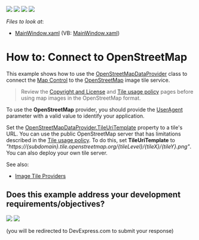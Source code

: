 <!-- default badges list -->
![](https://img.shields.io/endpoint?url=https://codecentral.devexpress.com/api/v1/VersionRange/128571083/22.2.2%2B)
[![](https://img.shields.io/badge/Open_in_DevExpress_Support_Center-FF7200?style=flat-square&logo=DevExpress&logoColor=white)](https://supportcenter.devexpress.com/ticket/details/E3617)
[![](https://img.shields.io/badge/📖_How_to_use_DevExpress_Examples-e9f6fc?style=flat-square)](https://docs.devexpress.com/GeneralInformation/403183)
[![](https://img.shields.io/badge/💬_Leave_Feedback-feecdd?style=flat-square)](#does-this-example-address-your-development-requirementsobjectives)
<!-- default badges end -->
<!-- default file list -->
*Files to look at*:

* [MainWindow.xaml](./CS/MainWindow.xaml) (VB: [MainWindow.xaml](./VB/MainWindow.xaml))
<!-- default file list end -->

# How to: Connect to OpenStreetMap


This example shows how to use the [OpenStreetMapDataProvider](https://docs.devexpress.com/WPF/DevExpress.Xpf.Map.OpenStreetMapDataProvider) class to connect the [Map Control](https://docs.devexpress.com/WPF/115085/controls-and-libraries/map-control) to the [OpenStreetMap](https://www.openstreetmap.org) image tile service.

> Review the [Copyright and License](https://www.openstreetmap.org/copyright) and [Tile usage policy](https://operations.osmfoundation.org/policies/tiles/) pages before using map images in the OpenStreetMap format.

To use the **OpenStreetMap** provider, you should provide the [UserAgent](https://docs.devexpress.com/WPF/DevExpress.Xpf.Map.MapWebRequestEventArgs.UserAgent) parameter with a valid value to identify your application.

Set the [OpenStreetMapDataProvider.TileUriTemplate](https://docs.devexpress.com/WPF/DevExpress.Xpf.Map.OpenStreetMapDataProvider.TileUriTemplate) property to a tile's URL. You can use the public OpenStreetMap server that has limitations described in the [Tile usage policy](https://operations.osmfoundation.org/policies/tiles/). To do this, set **TileUriTemplate** to *"https://{subdomain}.tile.openstreetmap.org/{tileLevel}/{tileX}/{tileY}.png"*. You can also deploy your own tile server.

See also:
* [Image Tile Providers](https://docs.devexpress.com/WPF/115780/controls-and-libraries/map-control/map-image-data/image-tile-providers)
<!-- feedback -->
## Does this example address your development requirements/objectives?

[<img src="https://www.devexpress.com/support/examples/i/yes-button.svg"/>](https://www.devexpress.com/support/examples/survey.xml?utm_source=github&utm_campaign=dxmap-getting-started-lesson-2-connect-to-openstreetmap-e3617&~~~was_helpful=yes) [<img src="https://www.devexpress.com/support/examples/i/no-button.svg"/>](https://www.devexpress.com/support/examples/survey.xml?utm_source=github&utm_campaign=dxmap-getting-started-lesson-2-connect-to-openstreetmap-e3617&~~~was_helpful=no)

(you will be redirected to DevExpress.com to submit your response)
<!-- feedback end -->
